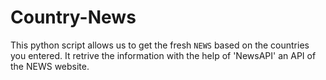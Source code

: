 # Country-News
This python script allows us to get the fresh `NEWS` based on the countries you entered. It retrive the information with the help of 'NewsAPI' an API of the NEWS website. 
